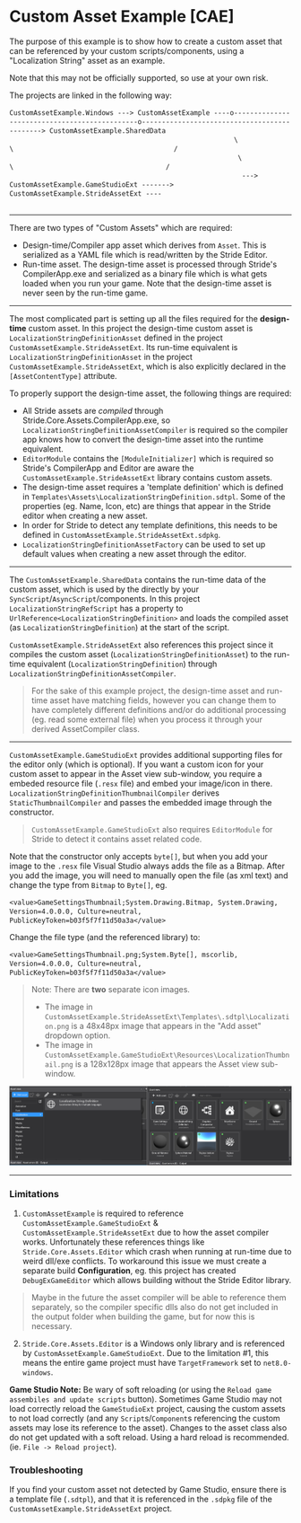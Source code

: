 ﻿# Custom Asset Example [CAE]

The purpose of this example is to show how to create a custom asset that can be referenced by your custom scripts/components, using a "Localization String" asset as an example.

Note that this may not be officially supported, so use at your own risk.

The projects are linked in the following way:
```
CustomAssetExample.Windows ---> CustomAssetExample ----o----------------------------------------------o---------------------------------------------> CustomAssetExample.SharedData
                                                        \                                              \                                        /
                                                         \                                              \                                      /
                                                          ---> CustomAssetExample.GameStudioExt -------> CustomAssetExample.StrideAssetExt ----
                                                          
```
---
There are two types of "Custom Assets" which are required:
- Design-time/Compiler app asset which derives from `Asset`. This is serialized as a YAML file which is read/written by the Stride Editor.
- Run-time asset. The design-time asset is processed through Stride's CompilerApp.exe and serialized as a binary file which is what gets loaded when you run your game. Note that the design-time asset is never seen by the run-time game.

---
The most complicated part is setting up all the files required for the **design-time** custom asset.
In this project the design-time custom asset is `LocalizationStringDefinitionAsset` defined in the project `CustomAssetExample.StrideAssetExt`. Its run-time equivalent is  `LocalizationStringDefinitionAsset` in the project `CustomAssetExample.StrideAssetExt`, which is also explicitly declared in the `[AssetContentType]` attribute.

To properly support the design-time asset, the following things are required:
- All Stride assets are *compiled* through Stride.Core.Assets.CompilerApp.exe, so `LocalizationStringDefinitionAssetCompiler` is required so the compiler app knows how to convert the design-time asset into the runtime equivalent.
- `EditorModule` contains the `[ModuleInitializer]` which is required so Stride's CompilerApp and Editor are aware the `CustomAssetExample.StrideAssetExt` library contains custom assets.
- The design-time asset requires a 'template definition' which is defined in `Templates\Assets\LocalizationStringDefinition.sdtpl`. Some of the properties (eg. Name, Icon, etc) are things that appear in the Stride editor when creating a new asset.
- In order for Stride to detect any template definitions, this needs to be defined in `CustomAssetExample.StrideAssetExt.sdpkg`.
- `LocalizationStringDefinitionAssetFactory` can be used to set up default values when creating a new asset through the editor.

---
The `CustomAssetExample.SharedData` contains the run-time data of the custom asset, which is used by the directly by your `SyncScript`/`AsyncScript`/components.
In this project `LocalizationStringRefScript` has a property to `UrlReference<LocalizationStringDefinition>` and loads the compiled asset (as `LocalizationStringDefinition`) at the start of the script.

`CustomAssetExample.StrideAssetExt` also references this project since it compiles the custom asset (`LocalizationStringDefinitionAsset`) to the run-time equivalent (`LocalizationStringDefinition`) through `LocalizationStringDefinitionAssetCompiler`.

> For the sake of this example project, the design-time asset and run-time asset have matching fields, however you can change them to have completely different definitions and/or do additional processing (eg. read some external file) when you process it through your derived AssetCompiler class.

---
`CustomAssetExample.GameStudioExt` provides additional supporting files for the editor only (which is optional).
If you want a custom icon for your custom asset to appear in the Asset view sub-window, you require a embeded resource file (`.resx` file) and embed your image/icon in there.
`LocalizationStringDefinitionThumbnailCompiler` derives `StaticThumbnailCompiler` and passes the embedded image through the constructor.
> `CustomAssetExample.GameStudioExt` also requires `EditorModule` for Stride to detect it contains asset related code.

Note that the constructor only accepts `byte[]`, but when you add your image to the `.resx` file Visual Studio always adds the file as a Bitmap.
After you add the image, you will need to manually open the file (as xml text) and change the type from `Bitmap` to `Byte[]`, eg.
```
<value>GameSettingsThumbnail;System.Drawing.Bitmap, System.Drawing, Version=4.0.0.0, Culture=neutral, PublicKeyToken=b03f5f7f11d50a3a</value>
```
Change the file type (and the referenced library) to:
```
<value>GameSettingsThumbnail.png;System.Byte[], mscorlib, Version=4.0.0.0, Culture=neutral, PublicKeyToken=b03f5f7f11d50a3a</value>
```

> Note: There are **two** separate icon images.
> - The image in `CustomAssetExample.StrideAssetExt\Templates\.sdtpl\Localization.png` is a 48x48px image that appears in the "Add asset" dropdown option.
> - The image in `CustomAssetExample.GameStudioExt\Resources\LocalizationThumbnail.png` is a 128x128px image that appears the Asset view sub-window.

![Custom Asset Icons](images/asset-view-custom-asset-icons.png)


---
### Limitations

1. `CustomAssetExample` is required to reference `CustomAssetExample.GameStudioExt` & `CustomAssetExample.StrideAssetExt` due to how the asset compiler works. Unfortunately these references things like `Stride.Core.Assets.Editor` which crash when running at run-time due to weird dll/exe conflicts. To workaround this issue we must create a separate build **Configuration**, eg. this project has created `DebugExGameEditor` which allows building without the Stride Editor library.
>  Maybe in the future the asset compiler will be able to reference them separately, so the compiler specific dlls also do not get included in the output folder when building the game, but for now this is necessary.

2. `Stride.Core.Assets.Editor` is a Windows only library and is referenced by `CustomAssetExample.GameStudioExt`. Due to the limitation #1, this means the entire game project must have `TargetFramework` set to `net8.0-windows`.


**Game Studio Note:** Be wary of soft reloading (or using the `Reload game assembiles and update scripts` button). Sometimes Game Studio may not load correctly reload the `GameStudioExt` project, causing the custom assets to not load correctly (and any `Script`s/`Component`s referencing the custom assets may lose its reference to the asset).
Changes to the asset class also do not get updated with a soft reload.
Using a hard reload is recommended. (ie. `File -> Reload project`).

### Troubleshooting

If you find your custom asset not detected by Game Studio, ensure there is a template file (`.sdtpl`), and that it is referenced in the `.sdpkg` file of the `CustomAssetExample.StrideAssetExt` project.

